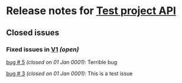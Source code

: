 # Release notes for [Test project API](https://github.com/lbugnion/tests-auto-commit/projects/1)

## Closed issues

### Fixed issues in [V1](https://github.com/lbugnion/tests-auto-commit/milestone/1) *(open)*

[bug # 5](https://github.com/lbugnion/tests-auto-commit/issues/5) *(closed on 01 Jan 0001)*: Terrible bug

[bug # 3](https://github.com/lbugnion/tests-auto-commit/issues/3) *(closed on 01 Jan 0001)*: This is a test issue

